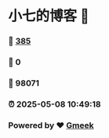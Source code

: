 # 小七的博客 :link:  
### :page_facing_up: [385](/tag.html) 
### :speech_balloon: 0 
### :hibiscus: 98071 
### :alarm_clock: 2025-05-08 10:49:18 
### Powered by :heart: [Gmeek](https://github.com/Meekdai/Gmeek)
